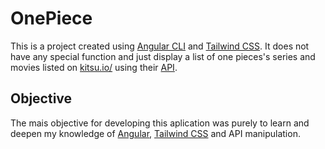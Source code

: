 # OnePiece

This is a project created using [Angular CLI](https://github.com/angular/angular-cli) and [Tailwind CSS](https://tailwindcss.com/). It does not have any special function and just display a list of one pieces's series and movies listed on [kitsu.io/](https://kitsu.io/) using their [API](kitsu.docs.apiary.io/).

## Objective

The mais objective for developing this aplication was purely to learn and deepen my knowledge of [Angular](https://github.com/angular/angular-cli), [Tailwind CSS](https://tailwindcss.com/) and API manipulation.